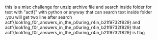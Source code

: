 this is a misc challenge for unzip archive file and search inside folder for text with "actf{" with python or anyway that can search text inside folder .you will get two line after search
actf{look1ng_f0r_answers_in_the_p0uring_r4in_b21f9732f829}
and
actf{look1ng_f0r_answers_in_the_p0uring_r4in_b21f9732f829}
that  actf{look1ng_f0r_answers_in_the_p0uring_r4in_b21f9732f829} is flag
